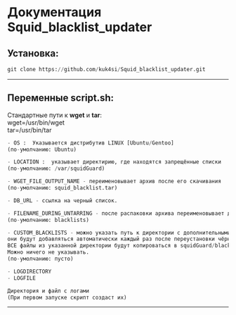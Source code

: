 # Документация Squid_blacklist_updater

## Установка:
```python
git clone https://github.com/kuk4si/Squid_blacklist_updater.git
```
___

## Переменные script.sh:

Стандартные пути к **wget** и **tar**:<br/>
wget=/usr/bin/wget<br/>
tar=/usr/bin/tar<br/>

```python
- OS :  Указывается дистрибутив LINUX [Ubuntu/Gentoo]
(по-умолчанию: Ubuntu)
```

```python
- LOCATION :  указывает директирию, где находятся запрещённые списки
(по-умолчанию: /var/squidGuard)
```

```python
- WGET_FILE_OUTPUT_NAME - переименовывает архив после его скачивания
(по-умолчанию: squid_blacklist.tar)
```

```python
- DB_URL - ссылка на черный список.
```

```python
- FILENAME_DURING_UNTARRING - после распаковки архива переименовывает директорию в указанное название
(по-умолчанию: blacklists)
```

```python
- CUSTOM_BLACKLISTS - можно указать путь к директории с дополнительными списками, 
они будут добавляться автоматически каждый раз после переустановки чёрного списка.
ВСЕ файлы из указанной директории будут копироваться в squidGuard/blacklists.
Можно ничего не указывать.
(по-умолчанию: пусто)
```
```python
- LOGDIRECTORY
- LOGFILE

Директория и файл с логами
(При первом запуске скрипт создаст их)
```
___

